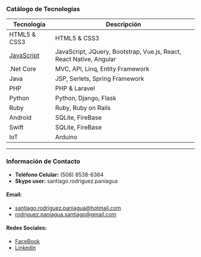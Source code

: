 ### Catálogo de Tecnologías



| Tecnología              | Descripción                                    | 
| ----------------------- | ---------------------------------------------- | 
| HTML5 & CSS3            | HTML5 & CSS3                                   |
| [JavaScript](https://profesantiago.github.io/JavaScript)| JavaScript, JQuery, Bootstrap, Vue.js, React, React Native, Angular |
| .Net Core               | MVC, API, Linq, Entity Framework               |
| Java                    | JSP, Serlets, Spring Framework                 |
| PHP                     | PHP & Laravel                                  |
| Python                  | Python, Django, Flask                          |
| Ruby                    | Ruby, Ruby on Rails                            |
| Android                 | SQLite, FireBase                               |
| Swift                   | SQLite, FireBase                               |
| IoT                     | Arduino                                        |

------------

### Información de Contacto

- **Teléfono Celular:** (506) 8538-6364
- **Skype user:** santiago.rodriguez.paniagua

#### Email:
- santiago.rodriguez.paniagua@hotmail.com
- rodriguez.paniagua.santiago@gmail.com

#### Redes Sociales:
- [FaceBook](https://www.facebook.com/santiago.rodriguez.paniagua) 
- [Linkedin](https://www.linkedin.com/in/santiago-rodriguez-paniagua/)

